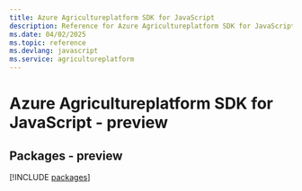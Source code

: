 ```yaml
---
title: Azure Agricultureplatform SDK for JavaScript
description: Reference for Azure Agricultureplatform SDK for JavaScript
ms.date: 04/02/2025
ms.topic: reference
ms.devlang: javascript
ms.service: agricultureplatform
---
```

# Azure Agricultureplatform SDK for JavaScript - preview
## Packages - preview
[!INCLUDE [packages](agricultureplatform-index.md)]